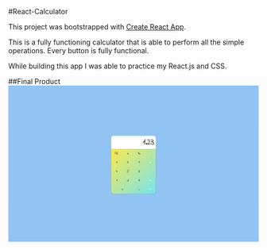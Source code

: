 #React-Calculator

This project was bootstrapped with [Create React App](https://github.com/facebookincubator/create-react-app).

This is a fully functioning calculator that is able to perform all the simple operations. Every button is fully functional.

While building this app I was able to practice my React.js and CSS.

##Final Product 
!["React Calculator"](https://github.com/mattwong59/my-calculator/blob/master/docs/react-calculator.png)